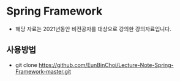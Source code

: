 # Spring Framework
- 해당 자료는 2021년동안 비전공자를 대상으로 강의한 강의자료입니다.

## 사용방법
- git clone https://github.com/EunBinChoi/Lecture-Note-Spring-Framework-master.git
